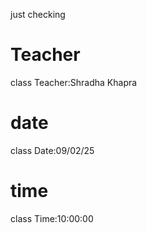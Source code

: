 just checking 

# Teacher
class Teacher:Shradha Khapra

# date
class Date:09/02/25

# time
class Time:10:00:00
